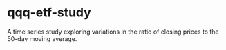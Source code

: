 # qqq-etf-study
A time series study exploring variations in the ratio of closing prices to the 50-day moving average.
